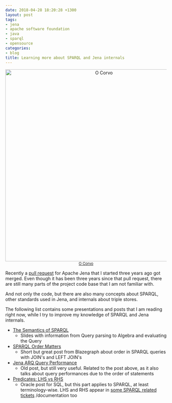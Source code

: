 ```yaml
---
date: 2018-04-28 18:20:28 +1300
layout: post
tags:
- jena
- apache software foundation
- java
- sparql
- opensource
categories:
- blog
title: Learning more about SPARQL and Jena internals
---
```


<p style='text-align: center;'>
<a href="https://kinow.deviantart.com/art/O-Corvo-742473382"><img style="display: inline; width: 600px;" class="ui image" src="/assets/posts/{{ page.date | date: "%Y-%m-%d" }}-{{ page.title | slugify }}/ocorvo.jpg" alt="O Corvo" /></a>
<br/>
<small><a href="https://kinow.deviantart.com/art/O-Corvo-742473382">O Corvo</a></small>
</p>

Recently a [pull request](https://github.com/apache/jena/pull/114/) for Apache Jena
that I started three years ago got merged. Even though it has been three years since
that pull request, there are still many parts of the project code base that I am
not familiar with.

And not only the code, but there are also many concepts about SPARQL, other standards
used in Jena, and internals about triple stores.

The following list contains some presentations and posts that I am reading right now,
while I try to improve my knowledge of SPARQL and Jena internals.

* [The Semantics of SPARQL](https://www.slideshare.net/olafhartig/the-semantics-of-sparql)
    - Slides with information from Query parsing to Algebra and evaluating the Query
* [SPARQL Order Matters](https://wiki.blazegraph.com/wiki/index.php/SPARQL_Order_Matters)
	- Short but great post from Blazegraph about order in SPARQL queries with JOIN's
	and LEFT JOIN's
* [Jena ARQ Query Performance](https://gregheartsfield.com/2012/08/26/jena-arq-query-performance.html)
	- Old post, but still very useful. Related to the post above, as it also talks about
	query performances due to the order of statements
* [Predicates: LHS vs RHS](http://oracle.readthedocs.io/en/latest/sql/indexes/predicates-lhs-vs-rhs.html)
	- Oracle post for SQL, but this part applies to SPARQL, at least terminology-wise. LHS
	and RHS appear in [some SPARQL related tickets](https://issues.apache.org/jira/browse/JENA-1534)
	/documentation too
